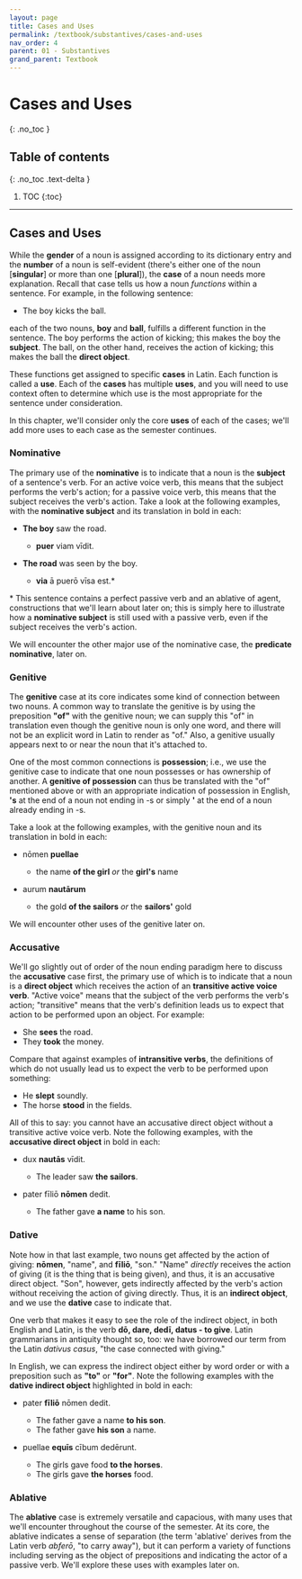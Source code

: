 ```yaml
---
layout: page
title: Cases and Uses
permalink: /textbook/substantives/cases-and-uses
nav_order: 4
parent: 01 - Substantives
grand_parent: Textbook
---
```


# Cases and Uses
{: .no_toc }

## Table of contents
{: .no_toc .text-delta }

1. TOC
{:toc}

***

## Cases and Uses

While the **gender** of a noun is assigned according to its dictionary entry and the **number** of a noun is self-evident (there's either one of the noun [**singular**] or more than one [**plural**]), the **case** of a noun needs more explanation. Recall that case tells us how a noun *functions* within a sentence. For example, in the following sentence:

* The boy kicks the ball.

each of the two nouns, **boy** and **ball**, fulfills a different function in the sentence. The boy performs the action of kicking; this makes the boy the **subject**. The ball, on the other hand, receives the action of kicking; this makes the ball the **direct object**.

These functions get assigned to specific **cases** in Latin. Each function is called a **use**. Each of the **cases** has multiple **uses**, and you will need to use context often to determine which use is the most appropriate for the sentence under consideration. 

In this chapter, we'll consider only the core **uses** of each of the cases; we'll add more uses to each case as the semester continues.

### Nominative

The primary use of the **nominative** is to indicate that a noun is the **subject** of a sentence's verb. For an active voice verb, this means that the subject performs the verb's action; for a passive voice verb, this means that the subject receives the verb's action. Take a look at the following examples, with the **nominative subject** and its translation in bold in each:

* **The boy** saw the road.
    * **puer** viam vīdit.

* **The road** was seen by the boy.
    * **via** ā puerō vīsa est.\*

\* This sentence contains a perfect passive verb and an ablative of agent, constructions that we'll learn about later on; this is simply here to illustrate how a **nominative subject** is still used with a passive verb, even if the subject receives the verb's action.

We will encounter the other major use of the nominative case, the **predicate nominative**, later on.

### Genitive

The **genitive** case at its core indicates some kind of connection between two nouns. A common way to translate the genitive is by using the preposition **"of"** with the genitive noun; we can supply this "of" in translation even though the genitive noun is only one word, and there will not be an explicit word in Latin to render as "of." Also, a genitive usually appears next to or near the noun that it's attached to.

One of the most common connections is **possession**; i.e., we use the genitive case to indicate that one noun possesses or has ownership of another. A **genitive of possession** can thus be translated with the "of" mentioned above or with an appropriate indication of possession in English, **'s** at the end of a noun not ending in -s or simply **'** at the end of a noun already ending in -s.

Take a look at the following examples, with the genitive noun and its translation in bold in each:

* nōmen **puellae**
    * the name **of the girl** *or* the **girl's** name

* aurum **nautārum**
    * the gold **of the sailors** *or* the **sailors'** gold

We will encounter other uses of the genitive later on.

### Accusative

We'll go slightly out of order of the noun ending paradigm here to discuss the **accusative** case first, the primary use of which is to indicate that a noun is a **direct object** which receives the action of an **transitive active voice verb**. "Active voice" means that the subject of the verb performs the verb's action; "transitive" means that the verb's definition leads us to expect that action to be performed upon an object. For example:

* She **sees** the road.
* They **took** the money.

Compare that against examples of **intransitive verbs**, the definitions of which do not usually lead us to expect the verb to be performed upon something:

* He **slept** soundly.
* The horse **stood** in the fields.

All of this to say: you cannot have an accusative direct object without a transitive active voice verb. Note the following examples, with the **accusative direct object** in bold in each:

* dux **nautās** vīdit.
    * The leader saw **the sailors**.

* pater fīliō **nōmen** dedit.
    * The father gave **a name** to his son.

### Dative

Note how in that last example, two nouns get affected by the action of giving: **nōmen**, "name", and **fīliō**, "son." "Name" *directly* receives the action of giving (it is the thing that is being given), and thus, it is an accusative direct object. "Son", however, gets indirectly affected by the verb's action without receiving the action of giving directly. Thus, it is an **indirect object**, and we use the **dative** case to indicate that. 

One verb that makes it easy to see the role of the indirect object, in both English and Latin, is the verb **dō, dare, dedī, datus - to give**. Latin grammarians in antiquity thought so, too: we have borrowed our term from the Latin *dativus casus*, "the case connected with giving." 

In English, we can express the indirect object either by word order or with a preposition such as **"to"** or **"for"**. Note the following examples with the **dative indirect object** highlighted in bold in each:

* pater **fīliō** nōmen dedit.
    * The father gave a name **to his son**.
    * The father gave **his son** a name.

* puellae **equīs** cībum dedērunt.
    * The girls gave food **to the horses**.
    * The girls gave **the horses** food.

### Ablative

The **ablative** case is extremely versatile and capacious, with many uses that we'll encounter throughout the course of the semester. At its core, the ablative indicates a sense of separation (the term 'ablative' derives from the Latin verb *abferō*, "to carry away"), but it can perform a variety of functions including serving as the object of prepositions and indicating the actor of a passive verb. We'll explore these uses with examples later on.